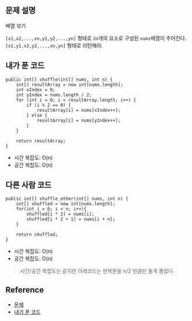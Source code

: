 ## 문제 설명
배열 섞기

```[x1,x2,...,xn,y1,y2,...,yn]``` 형태로 ```2n```개의 요소로 구성된 ```nums```배열이 주어진다.   
```[x1,y1,x2,y2,...,xn,yn]``` 형태로 리턴해라.

## 내가 푼 코드
```
public int[] shuffle(int[] nums, int n) {
    int[] resultArray = new int[nums.length];
    int xIndex = 0;
    int yIndex = nums.length / 2;
    for (int i = 0; i < resultArray.length; i++) {
        if (i % 2 == 0) {
            resultArray[i] = nums[xIndex++];
        } else {
            resultArray[i] = nums[yIndex++];
        }
    }
    
    return resultArray;
}
```
* 시간 복잡도: O(n)
* 공간 복잡도: O(n)

## 다른 사람 코드
```
public int[] shuffle_other(int[] nums, int n) {
    int[] shuffled = new int[nums.length];
    for(int i = 0; i < n; i++){
        shuffled[i * 2] = nums[i];
        shuffled[i * 2 + 1] = nums[i + n];
    }
    
    return shuffled;
}
```
* 시간 복잡도: O(n)
* 공간 복잡도: O(n)
> 시간/공간 복잡도는 같지만 아래코드는 반복문을 n/2 만큼만 돌게 풀었다.

## Reference
* [문제](https://leetcode.com/problems/shuffle-the-array/)
* [내가 푼 코드](https://github.com/smpark1020/leetcode-practice/blob/master/src/leetcode/greedy/Q1221.java)